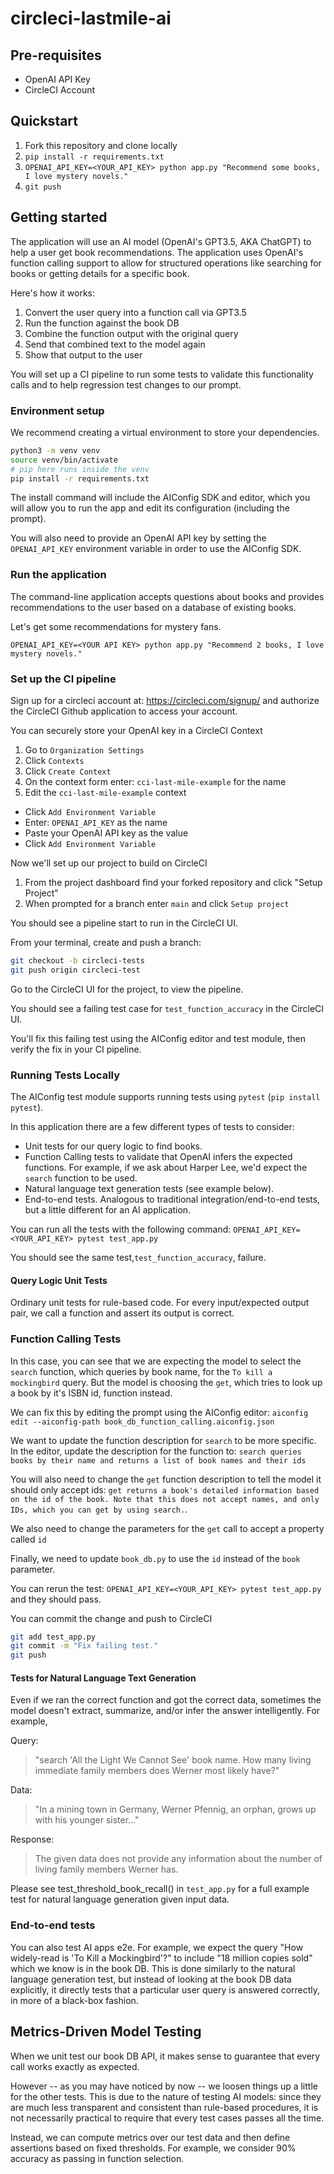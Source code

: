 # circleci-lastmile-ai

## Pre-requisites

- OpenAI API Key
- CircleCI Account

## Quickstart

1. Fork this repository and clone locally
2. `pip install -r requirements.txt`
3. `OPENAI_API_KEY=<YOUR_API_KEY> python app.py "Recommend some books, I love mystery novels."`
4. `git push`

## Getting started

The application will use an AI model (OpenAI's GPT3.5, AKA ChatGPT) to help a user get book recommendations. The application uses OpenAI's function calling support to allow for structured operations like searching for books or getting details for a specific book.

Here's how it works:

1. Convert the user query into a function call via GPT3.5
2. Run the function against the book DB
3. Combine the function output with the original query
4. Send that combined text to the model again
5. Show that output to the user

You will set up a CI pipeline to run some tests to validate this functionality calls and to help regression test changes to our prompt.

### Environment setup

We recommend creating a virtual environment to store your dependencies.

```bash
python3 -m venv venv
source venv/bin/activate
# pip here runs inside the venv
pip install -r requirements.txt
```

The install command will include the AIConfig SDK and editor, which you will allow you to run the app and edit its configuration (including the prompt).

You will also need to provide an OpenAI API key by setting the `OPENAI_API_KEY` environment variable in order to use the AIConfig SDK.

### Run the application

The command-line application accepts questions about books and provides recommendations to the user based on a database of existing books.

Let's get some recommendations for mystery fans.

`OPENAI_API_KEY=<YOUR API KEY> python app.py "Recommend 2 books, I love mystery novels."`

### Set up the CI pipeline

Sign up for a circleci account at: https://circleci.com/signup/ and authorize the CircleCI Github application to access your account.

You can securely store your OpenAI key in a CircleCI Context

1. Go to `Organization Settings`
2. Click `Contexts`
3. Click `Create Context`
4. On the context form enter: `cci-last-mile-example` for the name
5. Edit the `cci-last-mile-example` context

- Click `Add Environment Variable`
- Enter: `OPENAI_API_KEY` as the name
- Paste your OpenAI API key as the value
- Click `Add Environment Variable`

Now we'll set up our project to build on CircleCI

1. From the project dashboard find your forked repository and click "Setup Project"
2. When prompted for a branch enter `main` and click `Setup project`

You should see a pipeline start to run in the CircleCI UI.

From your terminal, create and push a branch:

```bash
git checkout -b circleci-tests
git push origin circleci-test
```

Go to the CircleCI UI for the project, to view the pipeline.

You should see a failing test case for `test_function_accuracy` in the CircleCI UI.

You'll fix this failing test using the AIConfig editor and test module, then verify the fix in your CI pipeline.

### Running Tests Locally

The AIConfig test module supports running tests using `pytest` (`pip install pytest`).

In this application there are a few different types of tests to consider:

- Unit tests for our query logic to find books.
- Function Calling tests to validate that OpenAI infers the expected functions. For example, if we ask about Harper Lee, we'd expect the `search` function to be used.
- Natural language text generation tests (see example below).
- End-to-end tests. Analogous to traditional integration/end-to-end tests, but a little different for an AI application.

You can run all the tests with the following command:
`OPENAI_API_KEY=<YOUR_API_KEY> pytest test_app.py`

You should see the same test,`test_function_accuracy`, failure.

#### Query Logic Unit Tests

Ordinary unit tests for rule-based code. For every input/expected output pair, we call a function and assert its output is correct.

### Function Calling Tests

In this case, you can see that we are expecting the model to select the `search` function, which queries by book name, for the `To kill a mockingbird` query. But the model is choosing the `get`, which tries to look up a book by it's ISBN id, function instead.

We can fix this by editing the prompt using the AIConfig editor: `aiconfig edit --aiconfig-path book_db_function_calling.aiconfig.json`

We want to update the function description for `search` to be more specific. In the editor, update the description for the function to: `search queries books by their name and returns a list of book names and their ids`

You will also need to change the `get` function description to tell the model it should only accept ids: `get returns a book's detailed information based on the id of the book. Note that this does not accept names, and only IDs, which you can get by using search.`.

We also need to change the parameters for the `get` call to accept a property called `id`

Finally, we need to update `book_db.py` to use the `id` instead of the `book` parameter.

You can rerun the test: `OPENAI_API_KEY=<YOUR_API_KEY> pytest test_app.py` and they should pass.

You can commit the change and push to CircleCI

```bash
git add test_app.py
git commit -m "Fix failing test."
git push
```

#### Tests for Natural Language Text Generation

Even if we ran the correct function and got the correct data, sometimes the model doesn't extract, summarize, and/or infer the answer intelligently. For example,

Query:

> "search 'All the Light We Cannot See' book name. How many living immediate family members does Werner most likely have?"

Data:

> "In a mining town in Germany, Werner Pfennig, an orphan, grows up with his younger sister..."

Response:

> The given data does not provide any information about the number of living family members Werner has.

Please see test_threshold_book_recall() in `test_app.py` for a full example test for natural language generation given input data.

### End-to-end tests

You can also test AI apps e2e. For example, we expect the query "How widely-read is 'To Kill a Mockingbird'?" to include "18 million copies sold" which we know is in the book DB. This is done similarly to the natural language generation test, but instead of looking at the book DB data explicitly, it directly tests that a particular user query is answered correctly, in more of a black-box fashion.

## Metrics-Driven Model Testing

When we unit test our book DB API, it makes sense to guarantee that every call works exactly as expected.

However -- as you may have noticed by now -- we loosen things up a little for the other tests. This is due to the nature of testing AI models: since they are much less transparent and consistent than rule-based procedures, it is not necessarily practical to require that every test cases passes all the time.

Instead, we can compute metrics over our test data and then define assertions based on fixed thresholds. For example, we consider 90% accuracy as passing in function selection.
